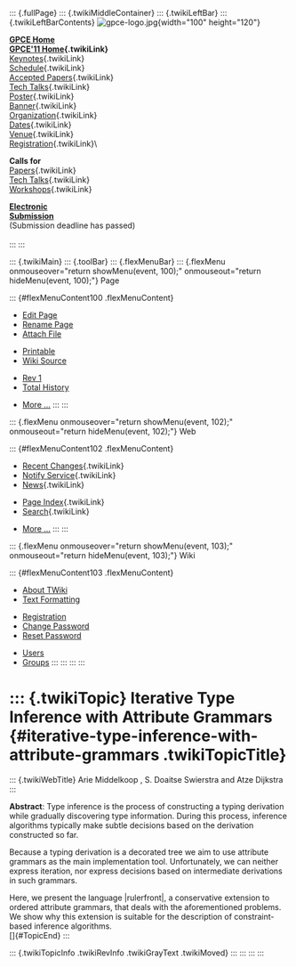 ::: {.fullPage}
::: {.twikiMiddleContainer}
::: {.twikiLeftBar}
::: {.twikiLeftBarContents}
![gpce-logo.jpg](../pub/GPCE11/WebLeftBar/gpce-logo.jpg){width="100"
height="120"}

**[GPCE Home](http://program-transformation.org/Gpce)**\
**[GPCE\'11 Home](WebHome){.twikiLink}**\
[Keynotes](KeynoteSpeakers){.twikiLink}\
[Schedule](ConferenceProgram){.twikiLink}\
[Accepted Papers](AcceptedPapers){.twikiLink}\
[Tech Talks](TechTalks){.twikiLink}\
[Poster](Poster){.twikiLink}\
[Banner](Banner){.twikiLink}\
[Organization](ConferenceOrganization){.twikiLink}\
[Dates](ImportantDates){.twikiLink}\
[Venue](ConferenceVenue){.twikiLink}\
[Registration](ConferenceRegistration){.twikiLink}\

**Calls for**\
[Papers](CallForPapers){.twikiLink}\
[Tech Talks](CallForTechTalks){.twikiLink}\
[Workshops](Workshops){.twikiLink}

**[Electronic\
Submission](http://www.easychair.org/conferences/?conf=gpce11)**\
(Submission deadline has passed)\
\
:::
:::

::: {.twikiMain}
::: {.toolBar}
::: {.flexMenuBar}
::: {.flexMenu onmouseover="return showMenu(event, 100);" onmouseout="return hideMenu(event, 100);"}
Page

::: {#flexMenuContent100 .flexMenuContent}
-   [Edit
    Page](http://www.program-transformation.org/edit/GPCE11/IterativeTypeInferenceWithAttributeGrammars?t=1536828817)
-   [Rename
    Page](http://www.program-transformation.org/rename/GPCE11/IterativeTypeInferenceWithAttributeGrammars)
-   [Attach
    File](http://www.program-transformation.org/attach/GPCE11/IterativeTypeInferenceWithAttributeGrammars)

<!-- -->

-   [Printable](http://www.program-transformation.org/view/GPCE11/IterativeTypeInferenceWithAttributeGrammars?skin=print.pattern)
-   [Wiki
    Source](http://www.program-transformation.org/view/GPCE11/IterativeTypeInferenceWithAttributeGrammars?skin=text&raw=on&contenttype=text/plain)

<!-- -->

-   [Rev
    1](http://www.program-transformation.org/view/GPCE11/IterativeTypeInferenceWithAttributeGrammars?rev=1.1)
-   [Total
    History](http://www.program-transformation.org/rdiff/GPCE11/IterativeTypeInferenceWithAttributeGrammars)

<!-- -->

-   [More
    \...](http://www.program-transformation.org/oops/GPCE11/IterativeTypeInferenceWithAttributeGrammars?template=oopsmore&param1=1.1&param2=1.1)
:::
:::

::: {.flexMenu onmouseover="return showMenu(event, 102);" onmouseout="return hideMenu(event, 102);"}
Web

::: {#flexMenuContent102 .flexMenuContent}
-   [Recent Changes](WebChanges){.twikiLink}
-   [Notify Service](WebNotify){.twikiLink}
-   [News](WebNews){.twikiLink}

<!-- -->

-   [Page Index](WebIndex){.twikiLink}
-   [Search](WebSearch){.twikiLink}

<!-- -->

-   [More
    \...](http://www.program-transformation.org/oops/GPCE11/IterativeTypeInferenceWithAttributeGrammars?template=oopsmore&param1=1.1&param2=1.1)
:::
:::

::: {.flexMenu onmouseover="return showMenu(event, 103);" onmouseout="return hideMenu(event, 103);"}
Wiki

::: {#flexMenuContent103 .flexMenuContent}
-   [About
    TWiki](http://www.program-transformation.org/view/TWiki/WebHome)
-   [Text
    Formatting](http://www.program-transformation.org/view/TWiki/TextFormattingRules)

<!-- -->

-   [Registration](http://www.program-transformation.org/view/TWiki/TWikiRegistration)
-   [Change
    Password](http://www.program-transformation.org/view/TWiki/ChangePassword)
-   [Reset
    Password](http://www.program-transformation.org/view/TWiki/ResetPassword)

<!-- -->

-   [Users](http://www.program-transformation.org/view/Main/TWikiUsers)
-   [Groups](http://www.program-transformation.org/view/Main/TWikiGroups)
:::
:::
:::
:::

::: {.twikiTopic}
Iterative Type Inference with Attribute Grammars {#iterative-type-inference-with-attribute-grammars .twikiTopicTitle}
================================================

::: {.twikiWebTitle}
Arie Middelkoop , S. Doaitse Swierstra and Atze Dijkstra
:::

**Abstract**: Type inference is the process of constructing a typing
derivation while gradually discovering type information. During this
process, inference algorithms typically make subtle decisions based on
the derivation constructed so far.

Because a typing derivation is a decorated tree we aim to use attribute
grammars as the main implementation tool. Unfortunately, we can neither
express iteration, nor express decisions based on intermediate
derivations in such grammars.

Here, we present the language \|rulerfront\|, a conservative extension
to ordered attribute grammars, that deals with the aforementioned
problems. We show why this extension is suitable for the description of
constraint-based inference algorithms.\
[]{#TopicEnd}
:::

::: {.twikiTopicInfo .twikiRevInfo .twikiGrayText .twikiMoved}
:::
:::
:::
:::
